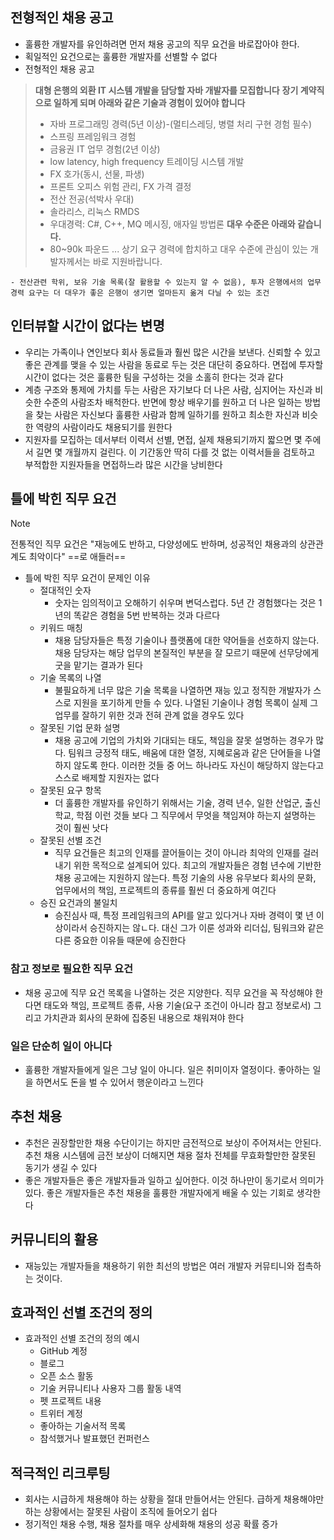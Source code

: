 ## 전형적인 채용 공고
- 훌륭한 개발자를 유인하려면 먼저 채용 공고의 직무 요건을 바로잡아야 한다.
- 획일적인 요건으로는 훌륭한 개발자를 선별할 수 없다
- 전형적인 채용 공고
> **대형 은행의 외환 IT 시스템 개발을 담당할 자바 개발자를 모집합니다**
> **장기 계약직으로 일하게 되며 아래와 같은 기술과 경험이 있어야 합니다**
> - 자바 프로그래밍 경력(5년 이상)-(멀티스레딩, 병렬 처리 구현 경험 필수)
> - 스프링 프레임워크 경험
> - 금융권 IT 업무 경험(2년 이상)
> - low latency, high frequency 트레이딩 시스템 개발
> - FX 호가(동시, 선물, 파생)
> - 프론트 오피스 위험 관리, FX 가격 결정
> - 전산 전공(석박사 우대)
> - 솔라리스, 리눅스 RMDS
> - 우대경력: C#, C++, MQ 메시징, 애자일 방법론
> **대우 수준은 아래와 같습니다.**
> - 80~90k 파운드 ...
> 상기 요구 경력에 합치하고 대우 수준에 관심이 있는 개발자께서는 바로 지원바랍니다.

	- 전산관련 학위, 보유 기술 목록(잘 활용할 수 있는지 알 수 없음), 투자 은행에서의 업무 경력 요구는 더 대우가 좋은 은행이 생기면 얼마든지 옮겨 다닐 수 있는 조건

## 인터뷰할 시간이 없다는 변명
- 우리는 가족이나 연인보다 회사 동료들과 훨씬 많은 시간을 보낸다. 신뢰할 수 있고 좋은 관계를 맺을 수 있는 사람을 동료로 두는 것은 대단히 중요하다. 면접에 투자할 시간이 없다는 것은 훌륭한 팀을 구성하는 것을 소홀히 한다는 것과 같다
- 계층 구조와 통제에 가치를 두는 사람은 자기보다 더 나은 사람, 심지어는 자신과 비슷한 수준의 사람조차 배척한다. 반면에 항상 배우기를 원하고 더 나은 일하는 방법을 찾는 사람은 자신보다 훌륭한 사람과 함께 일하기를 원하고 최소한 자신과 비슷한 역량의 사람이라도 채용되기를 원한다
- 지원자를 모집하는 데서부터 이력서 선별, 면접, 실제 채용되기까지 짧으면 몇 주에서 길면 몇 개월까지 걸린다. 이 기간동안 딱히 다를 것 없는 이력서들을 검토하고 부적합한 지원자들을 면접하느라 많은 시간을 낭비한다

## 틀에 박힌 직무 요건
>[!note]
>전통적인 직무 요건은 "재능에도 반하고, 다양성에도 반하며, 성공적인 채용과의 상관관계도 최악이다" ==로 애들러==

- 틀에 박힌 직무 요건이 문제인 이유
	- 절대적인 숫자
		- 숫자는 임의적이고 오해하기 쉬우며 변덕스럽다. 5년 간 경험했다는 것은 1년의 똑같은 경험을 5번 반복하는 것과 다르다
	- 키워드 매칭
		- 채용 담당자들은 특정 기술이나 플랫폼에 대한 약어들을 선호하지 않는다. 채용 담당자는 해당 업무의 본질적인 부분을 잘 모르기 때문에 선무당에게 굿을 맡기는 결과가 된다
	- 기술 목록의 나열
		- 불필요하게 너무 많은 기술 목록을 나열하면 재능 있고 정직한 개발자가 스스로 지원을 포기하게 만들 수 있다. 나열된 기술이나 경험 목록이 실제 그 업무를 잘하기 위한 것과 전혀 관계 없을 경우도 있다
	- 잘못된 기업 문화 설명
		- 채용 공고에 기업의 가치와 기대되는 태도, 책임을 잘못 설명하는 경우가 많다. 팀워크 긍정적 태도, 배움에 대한 열정, 지혜로움과 같은 단어들을 나열하지 않도록 한다. 이러한 것들 중 어느 하나라도 자신이 해당하지 않는다고 스스로 배제할 지원자는 없다
	- 잘못된 요구 항목
		- 더 훌륭한 개발자를 유인하기 위해서는 기술, 경력 년수, 일한 산업군, 출신학교, 학점 이런 것들 보다 그 직무에서 무엇을 책임져야 하는지 설명하는 것이 훨씬 낫다
	- 잘못된 선별 조건
		- 직무 요건들은 최고의 인재를 끌어들이는 것이 아니라 최악의 인재를 걸러내기 위한 목적으로 설계되어 있다. 최고의 개발자들은 경험 년수에 기반한 채용 공고에는 지원하지 않는다. 특정 기술의 사용 유무보다 회사의 문화, 업무에서의 책임, 프로젝트의 종류를 훨씬 더 중요하게 여긴다
	- 승진 요건과의 불일치
		- 승진심사 때, 특정 프레임워크의 API를 알고 있다거나 자바 경력이 몇 년 이상이라서 승진하지는 않ㄴ다. 대신 그가 이룬 성과와 리더십, 팀워크와 같은 다른 중요한 이유들 때문에 승진한다

### 참고 정보로 필요한 직무 요건
- 채용 공고에 직무 요건 목록을 나열하는 것은 지양한다. 직무 요건을 꼭 작성해야 한다면 태도와 책임, 프로젝트 종류, 사용 기술(요구 조건이 아니라 참고 정보로서) 그리고 가치관과 회사의 문화에 집중된 내용으로 채워져야 한다

### 일은 단순히 일이 아니다
- 훌륭한 개발자들에게 일은 그냥 일이 아니다. 일은 취미이자 열정이다. 좋아하는 일을 하면서도 돈을 벌 수 있어서 행운이라고 느낀다

## 추천 채용
- 추천은 권장할만한 채용 수단이기는 하지만 금전적으로 보상이 주어져서는 안된다. 추천 채용 시스템에 금전 보상이 더해지면 채용 절차 전체를 무효화할만한 잘못된 동기가 생길 수 있다
- 좋은 개발자들은 좋은 개발자들과 일하고 싶어한다. 이것 하나만이 동기로서 의미가 있다. 좋은 개발자들은 추천 채용을 훌륭한 개발자에게 배울 수 있는 기회로 생각한다

## 커뮤니티의 활용
- 재능있는 개발자들을 채용하기 위한 최선의 방법은 여러 개발자 커뮤티니와 접촉하는 것이다.

## 효과적인 선별 조건의 정의
- 효과적인 선별 조건의 정의 예시 
	- GitHub 계정
	- 블로그
	- 오픈 소스 활동
	- 기술 커뮤니티나 사용자 그룹 활동 내역
	- 펫 프로젝트 내용
	- 트위터 계정
	- 좋아하는 기술서적 목록
	- 참석했거나 발표했던 컨퍼런스 

## 적극적인 리크루팅
- 회사는 시급하게 채용해야 하는 상황을 절대 만들어서는 안된다. 급하게 채용해야만 하는 상황에서는 잘못된 사람이 조직에 들어오기 쉽다
- 정기적인 채용 수행, 채용 절차를 매우 상세화해 채용의 성공 확률 증가
